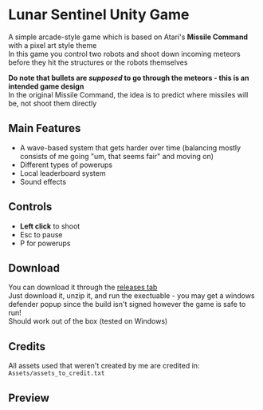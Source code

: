 # Lunar Sentinel Unity Game
A simple arcade-style game which is based on Atari's **Missile Command** with a pixel art style theme  
In this game you control two robots and shoot down incoming meteors before they hit the structures or the robots themselves  

**Do note that bullets are *supposed* to go through the meteors - this is an intended game design**  
In the original Missile Command, the idea is to predict where missiles will be, not shoot them directly

## Main Features
- A wave-based system that gets harder over time (balancing mostly consists of me going "um, that seems fair" and moving on)
- Different types of powerups
- Local leaderboard system
- Sound effects

## Controls
- **Left click** to shoot
- Esc to pause
- P for powerups

## Download
You can download it through the [releases tab](https://github.com/LeapInui/lunar-sentinel/)  
Just download it, unzip it, and run the exectuable - you may get a windows defender popup since the build isn't signed however the game is safe to run!  
Should work out of the box (tested on Windows)

## Credits
All assets used that weren't created by me are credited in: `Assets/assets_to_credit.txt`

## Preview
